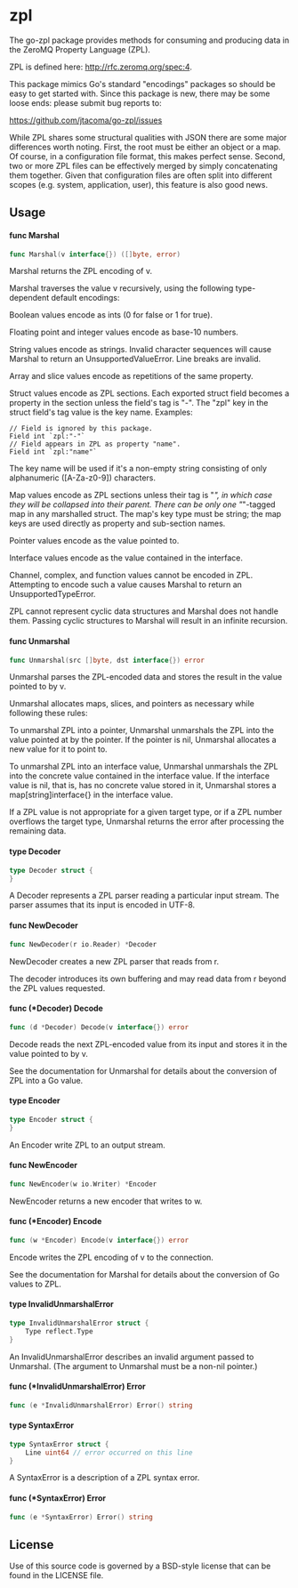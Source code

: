 # zpl

The go-zpl package provides methods for consuming and producing data
in the ZeroMQ Property Language (ZPL).

ZPL is defined here: http://rfc.zeromq.org/spec:4.

This package mimics Go's standard "encodings" packages so should be
easy to get started with.  Since this package is new, there may be
some loose ends: please submit bug reports to:

https://github.com/jtacoma/go-zpl/issues

While ZPL shares some structural qualities with JSON there are some
major differences worth noting.  First, the root must be either an
object or a map.  Of course, in a configuration file format, this
makes perfect sense.  Second, two or more ZPL files can be
effectively merged by simply concatenating them together.  Given that
configuration files are often split into different scopes (e.g.
system, application, user), this feature is also good news.

## Usage

#### func  Marshal

```go
func Marshal(v interface{}) ([]byte, error)
```
Marshal returns the ZPL encoding of v.

Marshal traverses the value v recursively, using the following type-dependent
default encodings:

Boolean values encode as ints (0 for false or 1 for true).

Floating point and integer values encode as base-10 numbers.

String values encode as strings. Invalid character sequences will cause Marshal
to return an UnsupportedValueError. Line breaks are invalid.

Array and slice values encode as repetitions of the same property.

Struct values encode as ZPL sections. Each exported struct field becomes a
property in the section unless the field's tag is "-". The "zpl" key in the
struct field's tag value is the key name. Examples:

    // Field is ignored by this package.
    Field int `zpl:"-"`
    // Field appears in ZPL as property "name".
    Field int `zpl:"name"`

The key name will be used if it's a non-empty string consisting of only
alphanumeric ([A-Za-z0-9]) characters.

Map values encode as ZPL sections unless their tag is "*", in which case they
will be collapsed into their parent. There can be only one "*"-tagged map in any
marshalled struct. The map's key type must be string; the map keys are used
directly as property and sub-section names.

Pointer values encode as the value pointed to.

Interface values encode as the value contained in the interface.

Channel, complex, and function values cannot be encoded in ZPL. Attempting to
encode such a value causes Marshal to return an UnsupportedTypeError.

ZPL cannot represent cyclic data structures and Marshal does not handle them.
Passing cyclic structures to Marshal will result in an infinite recursion.

#### func  Unmarshal

```go
func Unmarshal(src []byte, dst interface{}) error
```
Unmarshal parses the ZPL-encoded data and stores the result in the value pointed
to by v.

Unmarshal allocates maps, slices, and pointers as necessary while following
these rules:

To unmarshal ZPL into a pointer, Unmarshal unmarshals the ZPL into the value
pointed at by the pointer. If the pointer is nil, Unmarshal allocates a new
value for it to point to.

To unmarshal ZPL into an interface value, Unmarshal unmarshals the ZPL into the
concrete value contained in the interface value. If the interface value is nil,
that is, has no concrete value stored in it, Unmarshal stores a
map[string]interface{} in the interface value.

If a ZPL value is not appropriate for a given target type, or if a ZPL number
overflows the target type, Unmarshal returns the error after processing the
remaining data.

#### type Decoder

```go
type Decoder struct {
}
```

A Decoder represents a ZPL parser reading a particular input stream. The parser
assumes that its input is encoded in UTF-8.

#### func  NewDecoder

```go
func NewDecoder(r io.Reader) *Decoder
```
NewDecoder creates a new ZPL parser that reads from r.

The decoder introduces its own buffering and may read data from r beyond the ZPL
values requested.

#### func (*Decoder) Decode

```go
func (d *Decoder) Decode(v interface{}) error
```
Decode reads the next ZPL-encoded value from its input and stores it in the
value pointed to by v.

See the documentation for Unmarshal for details about the conversion of ZPL into
a Go value.

#### type Encoder

```go
type Encoder struct {
}
```

An Encoder write ZPL to an output stream.

#### func  NewEncoder

```go
func NewEncoder(w io.Writer) *Encoder
```
NewEncoder returns a new encoder that writes to w.

#### func (*Encoder) Encode

```go
func (w *Encoder) Encode(v interface{}) error
```
Encode writes the ZPL encoding of v to the connection.

See the documentation for Marshal for details about the conversion of Go values
to ZPL.

#### type InvalidUnmarshalError

```go
type InvalidUnmarshalError struct {
	Type reflect.Type
}
```

An InvalidUnmarshalError describes an invalid argument passed to Unmarshal. (The
argument to Unmarshal must be a non-nil pointer.)

#### func (*InvalidUnmarshalError) Error

```go
func (e *InvalidUnmarshalError) Error() string
```

#### type SyntaxError

```go
type SyntaxError struct {
	Line uint64 // error occurred on this line
}
```

A SyntaxError is a description of a ZPL syntax error.

#### func (*SyntaxError) Error

```go
func (e *SyntaxError) Error() string
```

## License

Use of this source code is governed by a BSD-style license that can be found in
the LICENSE file.
